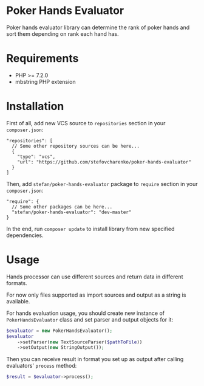 Poker Hands Evaluator
=====================

Poker hands evaluator library can determine the rank of poker hands and sort them depending on rank each hand has.
 
Requirements
============

* PHP >= 7.2.0
* mbstring PHP extension

Installation
============

First of all, add new VCS source to `repositories` section in your `composer.json`:  

```   
"repositories": [
  // Some other repository sources can be here... 
  {
    "type": "vcs",
    "url": "https://github.com/stefovcharenko/poker-hands-evaluator"
  }
]
```
Then, add `stefan/poker-hands-evaluator` package to `require` section in your `composer.json`:

```
"require": {
  // Some other packages can be here...
  "stefan/poker-hands-evaluator": "dev-master"
}
```

In the end, run `composer update` to install library from new specified dependencies.

Usage
=====
Hands processor can use different sources and return data in different formats.

For now only files supported as import sources and output as a string is available.

For hands evaluation usage, you should create new instance of `PokerHandsEvaluator` class 
and set parser and output objects for it:
```php
$evaluator = new PokerHandsEvaluator();
$evaluator
    ->setParser(new TextSourceParser($pathToFile))
    ->setOutput(new StringOutput());
```

Then you can receive result in format you set up as output after calling evaluators' `process` method:
```php
$result = $evaluator->process();
```